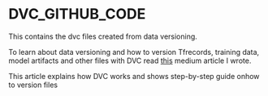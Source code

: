 # DVC_GITHUB_CODE

This contains the dvc files created from data versioning.

To learn about data versioning and how to version Tfrecords, training data, model artifacts and other files with DVC read [this](https://medium.com/geekculture/how-to-ensure-reproducibility-easily-in-data-science-through-version-control-1777ae3b15a) medium article  I wrote. 

This article explains how DVC works and shows step-by-step guide onhow to version  files
